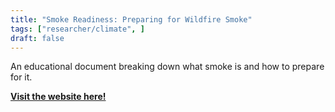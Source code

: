 ```yaml
---
title: "Smoke Readiness: Preparing for Wildfire Smoke"
tags: ["researcher/climate", ]
draft: false
---
```


An educational document breaking down what smoke is and how to prepare for it. 

[**Visit the website here!**](https://ucanr.edu/sites/fire/files/398939.pdf)






